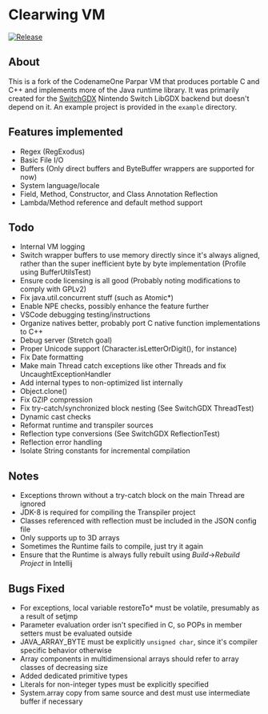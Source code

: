 # Clearwing VM
[![Release](https://jitpack.io/v/com.thelogicmaster/clearwing-vm.svg)](https://jitpack.io/#com.thelogicmaster/clearwing-vm)

## About
This is a fork of the CodenameOne Parpar VM that produces portable C and C++ and implements more of the Java
runtime library. It was primarily created for the [SwitchGDX](https://github.com/TheLogicMaster/switch-gdx) Nintendo Switch 
LibGDX backend but doesn't depend on it. An example project is provided in the `example` directory.

## Features implemented
- Regex (RegExodus)
- Basic File I/O
- Buffers (Only direct buffers and ByteBuffer wrappers are supported for now)
- System language/locale
- Field, Method, Constructor, and Class Annotation Reflection
- Lambda/Method reference and default method support

## Todo
- Internal VM logging
- Switch wrapper buffers to use memory directly since it's always aligned, rather than the super inefficient byte by byte implementation (Profile using BufferUtilsTest)
- Ensure code licensing is all good (Probably noting modifications to comply with GPLv2)
- Fix java.util.concurrent stuff (such as Atomic*)
- Enable NPE checks, possibly enhance the feature further
- VSCode debugging testing/instructions
- Organize natives better, probably port C native function implementations to C++
- Debug server (Stretch goal)
- Proper Unicode support (Character.isLetterOrDigit(), for instance)
- Fix Date formatting
- Make main Thread catch exceptions like other Threads and fix UncaughtExceptionHandler
- Add internal types to non-optimized list internally
- Object.clone()
- Fix GZIP compression
- Fix try-catch/synchronized block nesting (See SwitchGDX ThreadTest)
- Dynamic cast checks
- Reformat runtime and transpiler sources
- Reflection type conversions (See SwitchGDX ReflectionTest)
- Reflection error handling
- Isolate String constants for incremental compilation

## Notes
- Exceptions thrown without a try-catch block on the main Thread are ignored
- JDK-8 is required for compiling the Transpiler project
- Classes referenced with reflection must be included in the JSON config file
- Only supports up to 3D arrays
- Sometimes the Runtime fails to compile, just try it again
- Ensure that the Runtime is always fully rebuilt using _Build_->_Rebuild Project_ in Intellij

## Bugs Fixed
- For exceptions, local variable restoreTo* must be volatile, presumably as a result of setjmp
- Parameter evaluation order isn't specified in C, so POPs in member setters must be evaluated outside
- JAVA_ARRAY_BYTE must be explicitly `unsigned char`, since it's compiler specific behavior otherwise
- Array components in multidimensional arrays should refer to array classes of decreasing size
- Added dedicated primitive types
- Literals for non-integer types must be explicitly specified
- System.array copy from same source and dest must use intermediate buffer if necessary
